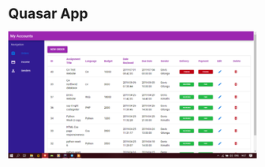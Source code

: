 # Quasar App

![alt screenshot](https://github.com/BettTheTimeTraveller/Quasar_Accounts_Multiplatform_App/blob/master/screenshot.png)
